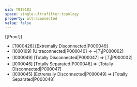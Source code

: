 ```yaml
---
uid: T019183
space: single-ultrafilter-topology
property: ultraconnected
value: false
---
```

[[Proof]]

* [T000426] [Extremally Disconnected|P000049]
* [I000109] [Ultraconnected|P000040] => ~[$T_1$|P000002]
* [I000049] [Totally Disconnected|P000047] => [$T_1$|P000002]
* [I000046] [Totally Separated|P000048] => [Totally Disconnected|P000047]
* [I000045] [Extremally Disconnected|P000049] => [Totally Separated|P000048]

